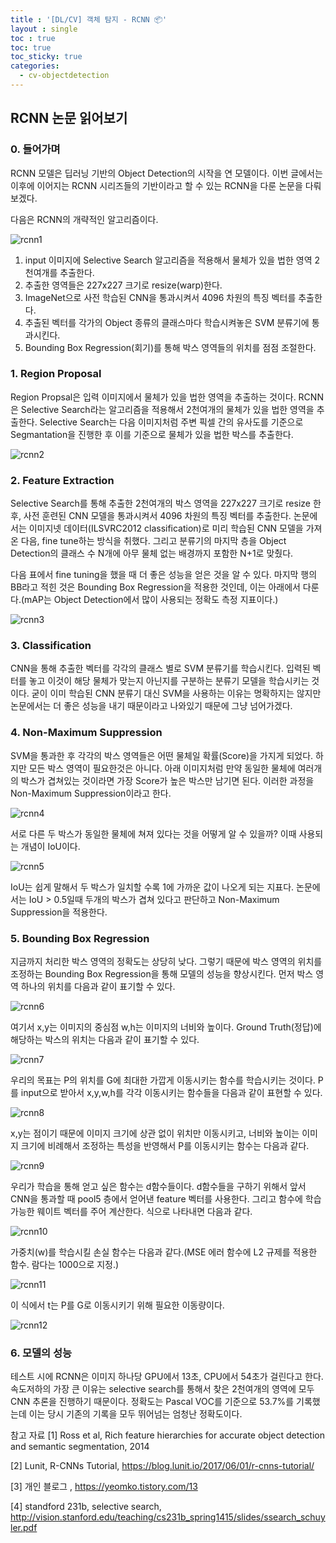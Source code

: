 ```yaml
---
title : '[DL/CV] 객체 탐지 - RCNN 📦'
layout : single
toc : true
toc: true
toc_sticky: true
categories:
  - cv-objectdetection
---
```


## RCNN 논문 읽어보기

### 0. 들어가며
RCNN 모델은 딥러닝 기반의 Object Detection의 시작을 연 모델이다. 이번 글에서는 이후에 이어지는 RCNN 시리즈들의 기반이라고 할 수 있는 RCNN을 다룬 논문을 다뤄보겠다.

다음은 RCNN의 개략적인 알고리즘이다.

![rcnn1](https://user-images.githubusercontent.com/77332628/205445345-0cb3b336-5797-4588-9ef5-edfc75c9d54c.png)

1. input 이미지에 Selective Search 알고리즘을 적용해서 물체가 있을 법한 영역 2천여개를 추출한다.
2. 추출한 영역들은 227x227 크기로 resize(warp)한다. 
3. ImageNet으로 사전 학습된 CNN을 통과시켜서 4096 차원의 특징 벡터를 추출한다.
4. 추출된 벡터를 각가의 Object 종류의 클래스마다 학습시켜놓은 SVM 분류기에 통과시킨다.
5. Bounding Box Regression(회기)를 통해 박스 영역들의 위치를 점점 조절한다.

### 1. Region Proposal
Region Propsal은 입력 이미지에서 물체가 있을 법한 영역을 추출하는 것이다. RCNN은 Selective Search라는 알고리즘을 적용해서 2천여개의 물체가 있을 법한 영역을 추출한다. Selective Search는 다음 이미지처럼 주변 픽셀 간의 유사도를 기준으로 Segmantation을 진행한 후 이를 기준으로 물체가 있을 법한 박스를 추출한다.

![rcnn2](https://user-images.githubusercontent.com/77332628/205445346-cbd389ec-3ed1-4baf-a012-0da71d9d073e.png)

### 2. Feature Extraction
Selective Search를 통해 추출한 2천여개의 박스 영역을 227x227 크기로 resize 한 후, 사전 훈련된 CNN 모델을 통과시켜서 4096 차원의 특징 벡터를 추출한다. 논문에서는 이미지넷 데이터(ILSVRC2012 classification)로 미리 학습된 CNN 모델을 가져온 다음, fine tune하는 방식을 취했다. 그리고 분류기의 마지막 층을 Object Detection의 클래스 수 N개에 아무 물체 없는 배경까지 포함한 N+1로 맞췄다.

다음 표에서 fine tuning을 했을 때 더 좋은 성능을 얻은 것을 알 수 있다. 마지막 행의 BB라고 적힌 것은 Bounding Box Regression을 적용한 것인데, 이는 아래에서 다룬다.(mAP는 Object Detection에서 많이 사용되는 정확도 측정 지표이다.)

![rcnn3](https://user-images.githubusercontent.com/77332628/205445347-f040c953-d2ab-4f3f-8e06-44fe9d1a57d7.png)

### 3. Classification
CNN을 통해 추출한 벡터를 각각의 클래스 별로 SVM 분류기를 학습시킨다. 입력된 벡터를 놓고 이것이 해당 물체가 맞는지 아닌지를 구분하는 분류기 모델을 학습시키는 것이다. 굳이 이미 학습된 CNN 분류기 대신 SVM을 사용하는 이유는 명확하지는 않지만 논문에서는 더 좋은 성능을 내기 때문이라고 나와있기 때문에 그냥 넘어가겠다.

### 4. Non-Maximum Suppression
SVM을 통과한 후 각각의 박스 영역들은 어떤 물체일 확률(Score)을 가지게 되었다. 하지만 모든 박스 영역이 필요한것은 아니다. 아래 이미지처럼 만약 동일한 물체에 여러개의 박스가 겹쳐있는 것이라면 가장 Score가 높은 박스만 남기면 된다. 이러한 과정을 Non-Maximum Suppression이라고 한다.

![rcnn4](https://user-images.githubusercontent.com/77332628/205445350-0107fb3a-bedf-4348-8b19-ba9b6df3e860.png)

서로 다른 두 박스가 동일한 물체에 쳐져 있다는 것을 어떻게 알 수 있을까? 이때 사용되는 개념이 IoU이다. 

![rcnn5](https://user-images.githubusercontent.com/77332628/205445351-f20ef985-fa91-47ad-be79-f395a55f3ad0.png)

IoU는 쉽게 말해서 두 박스가 일치할 수록 1에 가까운 값이 나오게 되는 지표다. 논문에서는 IoU > 0.5일때 두개의 박스가 겹쳐 있다고 판단하고 Non-Maximum Suppression을 적용한다.

### 5. Bounding Box Regression
지금까지 처리한 박스 영역의 정확도는 상당히 낮다. 그렇기 때문에 박스 영역의 위치를 조정하는 Bounding Box Regression을 통해 모델의 성능을 향상시킨다. 먼저 박스 영역 하나의 위치를 다음과 같이 표기할 수 있다.

![rcnn6](https://user-images.githubusercontent.com/77332628/205445352-897fe638-eb46-4a6e-96de-dec90904c699.png)

여기서 x,y는 이미지의 중심점 w,h는 이미지의 너비와 높이다. Ground Truth(정답)에 해당하는 박스의 위치는 다음과 같이 표기할 수 있다.

![rcnn7](https://user-images.githubusercontent.com/77332628/205445354-88a96edd-7b96-4fc3-9dc9-786db5485782.png)

우리의 목표는 P의 위치를 G에 최대한 가깝게 이동시키는 함수를 학습시키는 것이다. P를 input으로 받아서 x,y,w,h를 각각 이동시키는 함수들을 다음과 같이 표현할 수 있다.

![rcnn8](https://user-images.githubusercontent.com/77332628/205445355-982d0ca9-b22b-4d01-b0cb-610c773a3b3b.png)

x,y는 점이기 때문에 이미지 크기에 상관 없이 위치만 이동시키고, 너비와 높이는 이미지 크기에 비례해서 조정하는 특성을 반영해서 P를 이동시키는 함수는 다음과 같다.

![rcnn9](https://user-images.githubusercontent.com/77332628/205445356-cac53dc0-a995-48a4-b7b0-3e3f003e4ab5.png)

우리가 학습을 통해 얻고 싶은 함수는 d함수들이다. d함수들을 구하기 위해서 앞서 CNN을 통과할 때 pool5 층에서 얻어낸 feature 벡터를 사용한다. 그리고 함수에 학습 가능한 웨이트 벡터를 주어 계산한다. 식으로 나타내면 다음과 같다.

![rcnn10](https://user-images.githubusercontent.com/77332628/205445357-261f694c-52b7-4b73-a74c-0789827896f0.png)

가중치(w)를 학습시킬 손실 함수는 다음과 같다.(MSE 에러 함수에 L2 규제를 적용한 함수. 람다는 1000으로 지정.)

![rcnn11](https://user-images.githubusercontent.com/77332628/205445360-c84777a7-3f9a-4f84-89d6-0cd3ffceaa71.png)

이 식에서 t는 P를 G로 이동시키기 위해 필요한 이동량이다.

![rcnn12](https://user-images.githubusercontent.com/77332628/205445361-a99c6c04-1569-4708-a786-46beaa92c4f0.png)

### 6. 모델의 성능
테스트 시에 RCNN은 이미지 하나당 GPU에서 13초, CPU에서 54초가 걸린다고 한다. 속도저하의 가장 큰 이유는 selective search를 통해서 찾은 2천여개의 영역에 모두 CNN 추론을 진행하기 때문이다. 정확도는 Pascal VOC를 기준으로 53.7%를 기록했는데 이는 당시 기존의 기록을 모두 뛰어넘는 엄청난 정확도이다.

참고 자료
[1] Ross et al, Rich feature hierarchies for accurate object detection and semantic segmentation, 2014

[2] Lunit, R-CNNs Tutorial, https://blog.lunit.io/2017/06/01/r-cnns-tutorial/  

[3] 개인 블로그 ,
https://yeomko.tistory.com/13

[4] standford 231b, selective search, http://vision.stanford.edu/teaching/cs231b_spring1415/slides/ssearch_schuyler.pdf 

